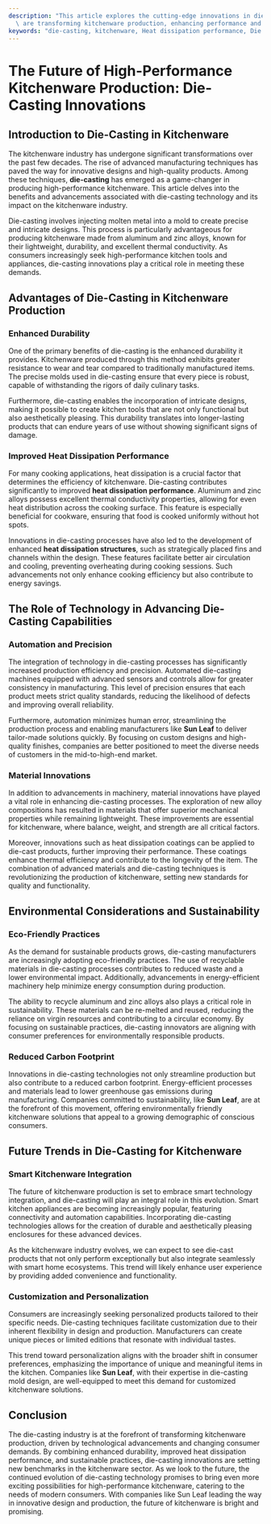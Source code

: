 ```yaml
---
description: "This article explores the cutting-edge innovations in die-casting technology that\
  \ are transforming kitchenware production, enhancing performance and quality."
keywords: "die-casting, kitchenware, Heat dissipation performance, Die casting process"
---
```

# The Future of High-Performance Kitchenware Production: Die-Casting Innovations

## Introduction to Die-Casting in Kitchenware

The kitchenware industry has undergone significant transformations over the past few decades. The rise of advanced manufacturing techniques has paved the way for innovative designs and high-quality products. Among these techniques, **die-casting** has emerged as a game-changer in producing high-performance kitchenware. This article delves into the benefits and advancements associated with die-casting technology and its impact on the kitchenware industry.

Die-casting involves injecting molten metal into a mold to create precise and intricate designs. This process is particularly advantageous for producing kitchenware made from aluminum and zinc alloys, known for their lightweight, durability, and excellent thermal conductivity. As consumers increasingly seek high-performance kitchen tools and appliances, die-casting innovations play a critical role in meeting these demands.

## Advantages of Die-Casting in Kitchenware Production

### Enhanced Durability

One of the primary benefits of die-casting is the enhanced durability it provides. Kitchenware produced through this method exhibits greater resistance to wear and tear compared to traditionally manufactured items. The precise molds used in die-casting ensure that every piece is robust, capable of withstanding the rigors of daily culinary tasks.

Furthermore, die-casting enables the incorporation of intricate designs, making it possible to create kitchen tools that are not only functional but also aesthetically pleasing. This durability translates into longer-lasting products that can endure years of use without showing significant signs of damage.

### Improved Heat Dissipation Performance

For many cooking applications, heat dissipation is a crucial factor that determines the efficiency of kitchenware. Die-casting contributes significantly to improved **heat dissipation performance**. Aluminum and zinc alloys possess excellent thermal conductivity properties, allowing for even heat distribution across the cooking surface. This feature is especially beneficial for cookware, ensuring that food is cooked uniformly without hot spots.

Innovations in die-casting processes have also led to the development of enhanced **heat dissipation structures**, such as strategically placed fins and channels within the design. These features facilitate better air circulation and cooling, preventing overheating during cooking sessions. Such advancements not only enhance cooking efficiency but also contribute to energy savings.

## The Role of Technology in Advancing Die-Casting Capabilities

### Automation and Precision

The integration of technology in die-casting processes has significantly increased production efficiency and precision. Automated die-casting machines equipped with advanced sensors and controls allow for greater consistency in manufacturing. This level of precision ensures that each product meets strict quality standards, reducing the likelihood of defects and improving overall reliability.

Furthermore, automation minimizes human error, streamlining the production process and enabling manufacturers like **Sun Leaf** to deliver tailor-made solutions quickly. By focusing on custom designs and high-quality finishes, companies are better positioned to meet the diverse needs of customers in the mid-to-high-end market.

### Material Innovations

In addition to advancements in machinery, material innovations have played a vital role in enhancing die-casting processes. The exploration of new alloy compositions has resulted in materials that offer superior mechanical properties while remaining lightweight. These improvements are essential for kitchenware, where balance, weight, and strength are all critical factors.

Moreover, innovations such as heat dissipation coatings can be applied to die-cast products, further improving their performance. These coatings enhance thermal efficiency and contribute to the longevity of the item. The combination of advanced materials and die-casting techniques is revolutionizing the production of kitchenware, setting new standards for quality and functionality.

## Environmental Considerations and Sustainability

### Eco-Friendly Practices

As the demand for sustainable products grows, die-casting manufacturers are increasingly adopting eco-friendly practices. The use of recyclable materials in die-casting processes contributes to reduced waste and a lower environmental impact. Additionally, advancements in energy-efficient machinery help minimize energy consumption during production.

The ability to recycle aluminum and zinc alloys also plays a critical role in sustainability. These materials can be re-melted and reused, reducing the reliance on virgin resources and contributing to a circular economy. By focusing on sustainable practices, die-casting innovators are aligning with consumer preferences for environmentally responsible products.

### Reduced Carbon Footprint

Innovations in die-casting technologies not only streamline production but also contribute to a reduced carbon footprint. Energy-efficient processes and materials lead to lower greenhouse gas emissions during manufacturing. Companies committed to sustainability, like **Sun Leaf**, are at the forefront of this movement, offering environmentally friendly kitchenware solutions that appeal to a growing demographic of conscious consumers.

## Future Trends in Die-Casting for Kitchenware

### Smart Kitchenware Integration

The future of kitchenware production is set to embrace smart technology integration, and die-casting will play an integral role in this evolution. Smart kitchen appliances are becoming increasingly popular, featuring connectivity and automation capabilities. Incorporating die-casting technologies allows for the creation of durable and aesthetically pleasing enclosures for these advanced devices.

As the kitchenware industry evolves, we can expect to see die-cast products that not only perform exceptionally but also integrate seamlessly with smart home ecosystems. This trend will likely enhance user experience by providing added convenience and functionality.

### Customization and Personalization

Consumers are increasingly seeking personalized products tailored to their specific needs. Die-casting techniques facilitate customization due to their inherent flexibility in design and production. Manufacturers can create unique pieces or limited editions that resonate with individual tastes.

This trend toward personalization aligns with the broader shift in consumer preferences, emphasizing the importance of unique and meaningful items in the kitchen. Companies like **Sun Leaf**, with their expertise in die-casting mold design, are well-equipped to meet this demand for customized kitchenware solutions.

## Conclusion

The die-casting industry is at the forefront of transforming kitchenware production, driven by technological advancements and changing consumer demands. By combining enhanced durability, improved heat dissipation performance, and sustainable practices, die-casting innovations are setting new benchmarks in the kitchenware sector. As we look to the future, the continued evolution of die-casting technology promises to bring even more exciting possibilities for high-performance kitchenware, catering to the needs of modern consumers. With companies like Sun Leaf leading the way in innovative design and production, the future of kitchenware is bright and promising.
